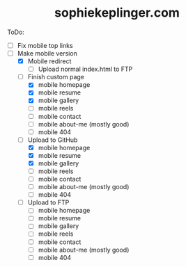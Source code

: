 # <div align="center">sophiekeplinger.com</div>

ToDo:
- [ ] Fix mobile top links
- [ ] Make mobile version
  - [x] Mobile redirect
    - [ ] Upload normal index.html to FTP
  - [ ] Finish custom page
    - [x] mobile homepage
    - [x] mobile resume
    - [x] mobile gallery
    - [ ] mobile reels
    - [ ] mobile contact
    - [ ] mobile about-me (mostly good)
    - [ ] mobile 404
  - [ ] Upload to GitHub
    - [x] mobile homepage
    - [x] mobile resume
    - [x] mobile gallery
    - [ ] mobile reels
    - [ ] mobile contact
    - [ ] mobile about-me (mostly good)
    - [ ] mobile 404
  - [ ] Upload to FTP
    - [ ] mobile homepage
    - [ ] mobile resume
    - [ ] mobile gallery
    - [ ] mobile reels
    - [ ] mobile contact
    - [ ] mobile about-me (mostly good)
    - [ ] mobile 404
